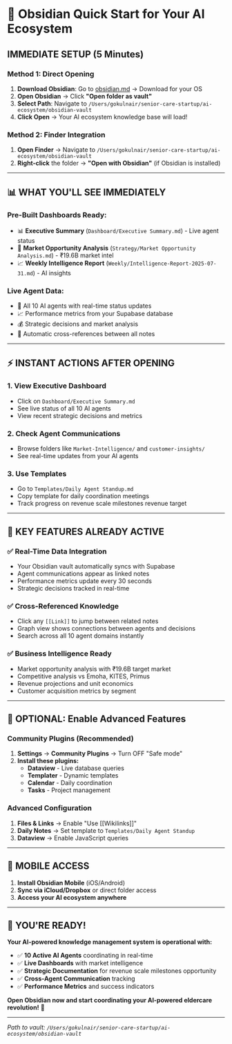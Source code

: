 # 🚀 Obsidian Quick Start for Your AI Ecosystem

## **IMMEDIATE SETUP (5 Minutes)**

### **Method 1: Direct Opening**
1. **Download Obsidian**: Go to [obsidian.md](https://obsidian.md) → Download for your OS
2. **Open Obsidian** → Click **"Open folder as vault"**
3. **Select Path**: Navigate to `/Users/gokulnair/senior-care-startup/ai-ecosystem/obsidian-vault`
4. **Click Open** → Your AI ecosystem knowledge base will load!

### **Method 2: Finder Integration** 
1. **Open Finder** → Navigate to `/Users/gokulnair/senior-care-startup/ai-ecosystem/obsidian-vault`
2. **Right-click** the folder → **"Open with Obsidian"** (if Obsidian is installed)

---

## **📊 WHAT YOU'LL SEE IMMEDIATELY**

### **Pre-Built Dashboards Ready:**
- 📊 **Executive Summary** (`Dashboard/Executive Summary.md`) - Live agent status
- 🎯 **Market Opportunity Analysis** (`Strategy/Market Opportunity Analysis.md`) - ₹19.6B market intel
- 📈 **Weekly Intelligence Report** (`Weekly/Intelligence-Report-2025-07-31.md`) - AI insights

### **Live Agent Data:**
- 🤖 All 10 AI agents with real-time status updates
- 📈 Performance metrics from your Supabase database
- 💰 Strategic decisions and market analysis
- 🔗 Automatic cross-references between all notes

---

## **⚡ INSTANT ACTIONS AFTER OPENING**

### **1. View Executive Dashboard**
- Click on `Dashboard/Executive Summary.md` 
- See live status of all 10 AI agents
- View recent strategic decisions and metrics

### **2. Check Agent Communications**
- Browse folders like `Market-Intelligence/` and `customer-insights/`
- See real-time updates from your AI agents

### **3. Use Templates**
- Go to `Templates/Daily Agent Standup.md`
- Copy template for daily coordination meetings
- Track progress on revenue scale milestones revenue target

---

## **🎯 KEY FEATURES ALREADY ACTIVE**

### **✅ Real-Time Data Integration**
- Your Obsidian vault automatically syncs with Supabase
- Agent communications appear as linked notes
- Performance metrics update every 30 seconds
- Strategic decisions tracked in real-time

### **✅ Cross-Referenced Knowledge**
- Click any `[[Link]]` to jump between related notes
- Graph view shows connections between agents and decisions
- Search across all 10 agent domains instantly

### **✅ Business Intelligence Ready**
- Market opportunity analysis with ₹19.6B target market
- Competitive analysis vs Emoha, KITES, Primus
- Revenue projections and unit economics
- Customer acquisition metrics by segment

---

## **🔧 OPTIONAL: Enable Advanced Features**

### **Community Plugins (Recommended)**
1. **Settings** → **Community Plugins** → Turn OFF "Safe mode"
2. **Install these plugins:**
   - **Dataview** - Live database queries
   - **Templater** - Dynamic templates  
   - **Calendar** - Daily coordination
   - **Tasks** - Project management

### **Advanced Configuration**
1. **Files & Links** → Enable "Use [[Wikilinks]]"
2. **Daily Notes** → Set template to `Templates/Daily Agent Standup`
3. **Dataview** → Enable JavaScript queries

---

## **📱 MOBILE ACCESS**

1. **Install Obsidian Mobile** (iOS/Android)
2. **Sync via iCloud/Dropbox** or direct folder access
3. **Access your AI ecosystem anywhere**

---

## **🎉 YOU'RE READY!**

**Your AI-powered knowledge management system is operational with:**

- ✅ **10 Active AI Agents** coordinating in real-time
- ✅ **Live Dashboards** with market intelligence  
- ✅ **Strategic Documentation** for revenue scale milestones opportunity
- ✅ **Cross-Agent Communication** tracking
- ✅ **Performance Metrics** and success indicators

**Open Obsidian now and start coordinating your AI-powered eldercare revolution!** 🚀

---

*Path to vault: `/Users/gokulnair/senior-care-startup/ai-ecosystem/obsidian-vault`*